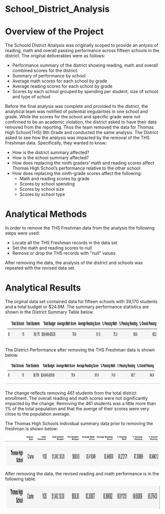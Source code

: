 # School_District_Analysis

# Overview of the Project 
The Schoold District Analysis was originally scoped to provide an anlysis of reading, math and overall passing performance across fifteen schools in the district.  The original deliverables were as follows:
- Performance summary of the district showing reading, math and overall combined scores for the district.
- Summary of performance by school
- Average math scores for each school by grade
- Average reading scores for each school by grade
- Scores by each school grouped by spending per student, size of school and type of school

Before the final analysis was complete and provided to the district, the analytical team was notified of potential iregularities in one school and grade.  While the scores for the school and specific grade were not confirmed to be an academic violation, the district asked to have their data removed from the reporting.  Thus the team removed the data for Thomas High School(THS) 9th Grade and conducted the same analysis.
The District asked to see how the analysis was impacted by the removal of the THS Freshman data.  Specifically, they wanted to know:
- How is the district summary affected?
- How is the school summary affected?
- How does replacing the ninth graders’ math and reading scores affect Thomas High School’s performance relative to the other school
- How does replacing the ninth-grade scores affect the following:
    - Math and reading scores by grade
    - Scores by school spending
    - Scores by school size
    - Scores by school type
# Analytical Methods
In order to remove the THS Freshman data from the analysis the following steps were used:
- Locate all the THS Freshman records in the data set
- Set the math and reading scores to null
- Remove or drop the THS records with "null" values

After removing the data, the analysis of the district and schools was repeated with the revised data set.
#  Analytical Results
The orginal data set contained data for fifteen schools with 39,170 students and a total budget or $24.6M.  The summary performance statistics are shown in the District Summary Table below.

<img src="Resources/District summary before.png" alt="Resources/District summary before.png" width="700" height="75">


The District Performance after removing the THS Freshman data is shown below.

<img src="Resources/District summary after.png" alt="Resources/District summary after.png" width="700" height="75">

The change reflects removing 461 students from the total district enrollment.  The overall reading and math scores were not significantly impacted by the change.  Removing the 461 students was a little more than 1% of the total population and that the averge of their scores were very close to the population average.


The Thomas High Schools individual summary data prior to removing the freshman is shown below:

<img src="Resources/School summary header.png" alt="Resources/School summary header.png" with="600">
<img src="Resources/THS Summary before.png" alt="Resources/THS Summary before.png" width="800" height="75">

After removing the data, the revised reading and math performance is in the following table.

<img src="Resources/THS Summary after.png" alt="Resources/THS Summary after.png" width="800" height="75">



